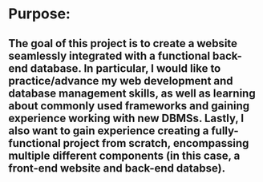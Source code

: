 # Purpose:

## The goal of this project is to create a website seamlessly integrated with a functional back-end database. In particular, I would like to practice/advance my web development and database management skills, as well as learning about commonly used frameworks and gaining experience working with new DBMSs. Lastly, I also want to gain experience creating a fully-functional project from scratch, encompassing multiple different components (in this case, a front-end website and back-end databse).